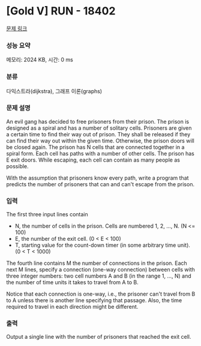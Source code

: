 # [Gold V] RUN - 18402 

[문제 링크](https://www.acmicpc.net/problem/18402) 

### 성능 요약

메모리: 2024 KB, 시간: 0 ms

### 분류

다익스트라(dijkstra), 그래프 이론(graphs)

### 문제 설명

<p>An evil gang has decided to free prisoners from their prison. The prison is designed as a spiral and has a number of solitary cells. Prisoners are given a certain time to find their way out of prison. They shall be released if they can find their way out within the given time. Otherwise, the prison doors will be closed again. The prison has N cells that are connected together in a spiral form. Each cell has paths with a number of other cells. The prison has E exit doors. While escaping, each cell can contain as many people as possible.</p>

<p>With the assumption that prisoners know every path, write a program that predicts the number of prisoners that can and can't escape from the prison.</p>

### 입력 

 <p>The first three input lines contain</p>

<ul>
	<li>N, the number of cells in the prison. Cells are numbered 1, 2, ..., N. (N <= 100)</li>
	<li>E, the number of the exit cell. (0 < E < 100)</li>
	<li>T, starting value for the count-down timer (in some arbitrary time unit). (0 < T < 1000)</li>
</ul>

<p>The fourth line contains M the number of connections in the prison. Each next M lines, specify a connection (one-way connection) between cells with three integer numbers: two cell numbers A and B (in the range 1, ..., N) and the number of time units it takes to travel from A to B.</p>

<p>Notice that each connection is one-way, i.e., the prisoner can't travel from B to A unless there is another line specifying that passage. Also, the time required to travel in each direction might be different.</p>

### 출력 

 <p>Output a single line with the number of prisoners that reached the exit cell.</p>

